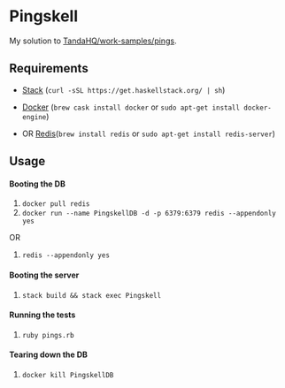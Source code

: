 # Pingskell

My solution to [TandaHQ/work-samples/pings](https://github.com/TandaHQ/work-samples/tree/master/pings%20(backend)). 

## Requirements

- [Stack](https://docs.haskellstack.org/en/stable/README/) (`curl -sSL https://get.haskellstack.org/ | sh`)

- [Docker](https://www.docker.com/products/overview) (`brew cask install docker` or `sudo apt-get install docker-engine`)
- OR [Redis](https://redis.io/)(`brew install redis` or `sudo apt-get install redis-server`)

## Usage

#### Booting the DB

1. `docker pull redis`
2. `docker run --name PingskellDB -d -p 6379:6379 redis --appendonly yes` 

OR 

1. `redis --appendonly yes`

#### Booting the server

1. `stack build && stack exec Pingskell`

#### Running the tests

1. `ruby pings.rb`

#### Tearing down the DB

1. `docker kill PingskellDB`
